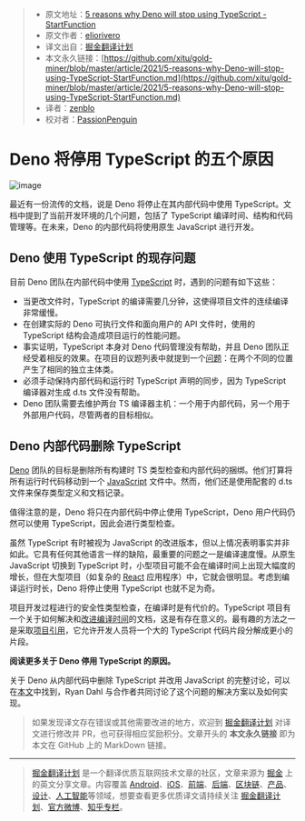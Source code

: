> * 原文地址：[5 reasons why Deno will stop using TypeScript - StartFunction](https://startfunction.com/deno-will-stop-using-typescript/)
> * 原文作者：[eliorivero](https://en.gravatar.com/eliorivero)
> * 译文出自：[掘金翻译计划](https://github.com/xitu/gold-miner)
> * 本文永久链接：[https://github.com/xitu/gold-miner/blob/master/article/2021/5-reasons-why-Deno-will-stop-using-TypeScript-StartFunction.md](https://github.com/xitu/gold-miner/blob/master/article/2021/5-reasons-why-Deno-will-stop-using-TypeScript-StartFunction.md)
> * 译者：[zenblo](https://github.com/zenblo)
> * 校对者：[PassionPenguin](https://github.com/PassionPenguin)
> 
# Deno 将停用 TypeScript 的五个原因

![image](https://user-images.githubusercontent.com/8282645/109243795-858b9e00-7818-11eb-9779-00cf8282c99f.png)

最近有一份流传的文档，说是 Deno 将停止在其内部代码中使用 TypeScript。文档中提到了当前开发环境的几个问题，包括了 TypeScript 编译时间、结构和代码管理等。在未来，Deno 的内部代码将使用原生 JavaScript 进行开发。

## Deno 使用 TypeScript 的现存问题

目前 Deno 团队在内部代码中使用 [TypeScript](https://startfunction.com/tag/typescript) 时，遇到的问题有如下这些：

- 当更改文件时，TypeScript 的编译需要几分钟，这使得项目文件的连续编译非常缓慢。
- 在创建实际的 Deno 可执行文件和面向用户的 API 文件时，使用的 TypeScript 结构会造成项目运行的性能问题。
- 事实证明，TypeScript 本身对 Deno 代码管理没有帮助，并且 Deno 团队正经受着相反的效果。在项目的议题列表中就提到一个[问题](https://github.com/denoland/deno/issues/4748)：在两个不同的位置产生了相同的独立主体类。
- 必须手动保持内部代码和运行时 TypeScript 声明的同步，因为 TypeScript 编译器对生成 d.ts 文件没有帮助。
- Deno 团队需要去维护两台 TS 编译器主机：一个用于内部代码，另一个用于外部用户代码，尽管两者的目标相似。

## Deno 内部代码删除 TypeScript

[Deno](https://startfunction.com/tag/deno) 团队的目标是删除所有构建时 TS 类型检查和内部代码的捆绑。他们打算将所有运行时代码移动到一个 [JavaScript](https://startfunction.com/category/javascript) 文件中。然而，他们还是使用配套的 d.ts 文件来保存类型定义和文档记录。

值得注意的是，Deno 将只在内部代码中停止使用 TypeScript，Deno 用户代码仍然可以使用 TypeScript，因此会进行类型检查。

虽然 TypeScript 有时被视为 JavaScript 的改进版本，但以上情况表明事实并非如此。它具有任何其他语言一样的缺陷，最重要的问题之一是编译速度慢。从原生 JavaScript 切换到 TypeScript 时，小型项目可能不会在编译时间上出现大幅度的增长，但在大型项目（如复杂的 [React](https://startfunction.com/tag/react) 应用程序）中，它就会很明显。考虑到编译运行时长，Deno 将停止使用 TypeScript 也就不足为奇。

项目开发过程进行的安全性类型检查，在编译时是有代价的。TypeScript 项目有一个关于如何解决和[改进编译时间](https://github.com/microsoft/TypeScript/wiki/Performance)的文档，这是有存在意义的。最有趣的方法之一是采取[项目引用](https://www.typescriptlang.org/docs/handbook/project-references.html)，它允许开发人员将一个大的 TypeScript 代码片段分解成更小的片段。

**阅读更多关于 Deno 停用 TypeScript 的原因。**

关于 Deno 从内部代码中删除 TypeScript 并改用 JavaScript 的完整讨论，可以在[本文](https://docs.google.com/document/d/1_WvwHl7BXUPmoiSeD8G83JmS8ypsTPqed4Btkqkn_-4/preview?pru=AAABcrrKL5k*nQ4LS569NsRRAce2BVanXw#)中找到，Ryan Dahl 与合作者共同讨论了这个问题的解决方案以及如何实现。

> 如果发现译文存在错误或其他需要改进的地方，欢迎到 [掘金翻译计划](https://github.com/xitu/gold-miner) 对译文进行修改并 PR，也可获得相应奖励积分。文章开头的 **本文永久链接** 即为本文在 GitHub 上的 MarkDown 链接。

---

> [掘金翻译计划](https://github.com/xitu/gold-miner) 是一个翻译优质互联网技术文章的社区，文章来源为 [掘金](https://juejin.im) 上的英文分享文章。内容覆盖 [Android](https://github.com/xitu/gold-miner#android)、[iOS](https://github.com/xitu/gold-miner#ios)、[前端](https://github.com/xitu/gold-miner#前端)、[后端](https://github.com/xitu/gold-miner#后端)、[区块链](https://github.com/xitu/gold-miner#区块链)、[产品](https://github.com/xitu/gold-miner#产品)、[设计](https://github.com/xitu/gold-miner#设计)、[人工智能](https://github.com/xitu/gold-miner#人工智能)等领域，想要查看更多优质译文请持续关注 [掘金翻译计划](https://github.com/xitu/gold-miner)、[官方微博](http://weibo.com/juejinfanyi)、[知乎专栏](https://zhuanlan.zhihu.com/juejinfanyi)。

